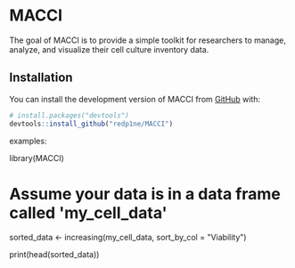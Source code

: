 # MACCI

<!-- badges: start -->
<!-- badges: end -->

The goal of MACCI is to provide a simple toolkit for researchers to manage, analyze, 
and visualize their cell culture inventory data.

## Installation

You can install the development version of MACCI from [GitHub](https://github.com/redp1ne/MACCI) 
with:

``` r
# install.packages("devtools")
devtools::install_github("redp1ne/MACCI")

```
examples:

library(MACCI)

# Assume your data is in a data frame called 'my_cell_data'
sorted_data <- increasing(my_cell_data, sort_by_col = "Viability")

print(head(sorted_data))

